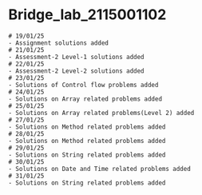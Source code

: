 # Bridge_lab_2115001102
    # 19/01/25 
	- Assignment solutions added
    # 21/01/25
	- Assessment-2 Level-1 solutions added
    # 22/01/25
	- Assessment-2 Level-2 solutions added
    # 23/01/25
	- Solutions of Control flow problems added
    # 24/01/25
	- Solutions on Array related problems added
    # 25/01/25
	- Solutions on Array related problems(Level 2) added
    # 27/01/25
	- Solutions on Method related problems added
    # 28/01/25
	- Solutions on Method related problems added
    # 29/01/25
	- Solutions on String related problems added
    # 30/01/25
	- Solutions on Date and Time related problems added
    # 31/01/25
	- Solutions on String related problems added
